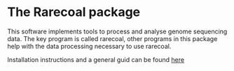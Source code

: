 # The Rarecoal package
This software implements tools to process and analyse genome sequencing data. The key program is called rarecoal, other programs in this package help with the data processing necessary to use rarecoal.

Installation instructions and a general guid can be found [here](http://rarecoal-docs.readthedocs.io/en/latest/index.html)
